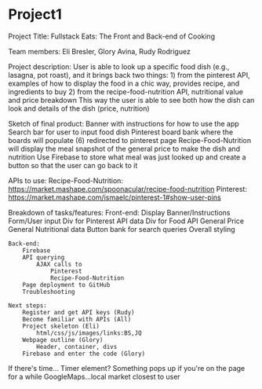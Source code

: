 # Project1

Project Title: Fullstack Eats: The Front and Back-end of Cooking

Team members: Eli Bresler, Glory Avina, Rudy Rodriguez

Project description: 
    User is able to look up a specific food dish (e.g., lasagna, pot roast), and it brings back two things:
    1) from the pinterest API, examples of how to display the food in a chic way, provides recipe, and ingredients to buy
    2) from the recipe-food-nutrition API, nutritional value and price breakdown
    This way the user is able to see both how the dish can look and details of the dish (price, nutrition)

Sketch of final product:
    Banner with instructions for how to use the app 
    Search bar for user to input food dish
    Pinterest board bank where the boards will populate (6)
        redirected to pinterest page
    Recipe-Food-Nutrition will display the meal snapshot of the general price to make the dish and nutrition
    Use Firebase to store what meal was just looked up and create a button so that the user can go back to it

APIs to use:
    Recipe-Food-Nutrition: https://market.mashape.com/spoonacular/recipe-food-nutrition
    Pinterest: https://market.mashape.com/ismaelc/pinterest-1#show-user-pins

Breakdown of tasks/features:
    Front-end:
        Display
            Banner/Instructions
            Form/User input
            Div for Pinterest API data
            Div for Food API
                General Price 
                General Nutritional data
            Button bank for search queries
            Overall styling

    Back-end:
        Firebase
        API querying
            AJAX calls to 
                Pinterest
                Recipe-Food-Nutrition
        Page deployment to GitHub
        Troubleshooting

    Next steps:
        Register and get API keys (Rudy)
        Become familiar with APIs (All)
        Project skeleton (Eli)
            html/css/js/images/links:BS,JQ
        Webpage outline (Glory)
            Header, container, divs
        Firebase and enter the code (Glory)

If there's time...
    Timer element? Something pops up if you're on the page for a while
    GoogleMaps...local market closest to user